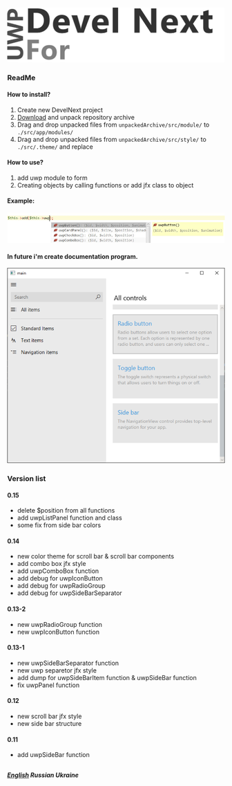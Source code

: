 
![UWPForDevelNext](https://github.com/era312/UWP-For-DevelNext/blob/master/logo.png) 

### ReadMe
#### How to install?
1. Create new DevelNext project
2. [Download](https://github.com/era312/UWP-For-DevelNext/archive/master.zip) and unpack repository archive
3. Drag and drop unpacked files from ```unpackedArchive/src/module/``` to ```./src/app/modules/```
4. Drag and drop unpacked files from ```unpackedArchive/src/style/``` to ```./src/.theme/``` and replace

#### How to use?
1. add uwp module to form
2. Creating objects by calling functions or add jfx class to object

#### Example:

![Creating objects by calling functions](https://github.com/era312/UWP-For-DevelNext/blob/master/CellFunction.jpg) 

#### In future i'm create documentation program.

![Program](https://github.com/era312/UWP-For-DevelNext/blob/master/dkm.png)  

### Version list
#### 0.15
 * delete $position from all functions
 * add uwpListPanel function and class
 * some fix from side bar colors
#### 0.14
 * new color theme for scroll bar & scroll bar components
 * add combo box jfx style
 * add uwpComboBox function
 * add debug for uwpIconButton
 * add debug for uwpRadioGroup
 * add debug for uwpSideBarSeparator
#### 0.13-2
 * new uwpRadioGroup function
 * new uwpIconButton function
#### 0.13-1
 * new uwpSideBarSeparator function
 * new uwp separetor jfx style
 * add dump for uwpSideBarItem function & uwpSideBar function
 * fix uwpPanel function
#### 0.12
 * new scroll bar jfx style
 * new side bar structure
#### 0.11
 * add uwpSideBar function
 
##
##### [English]() Russian Ukraine
